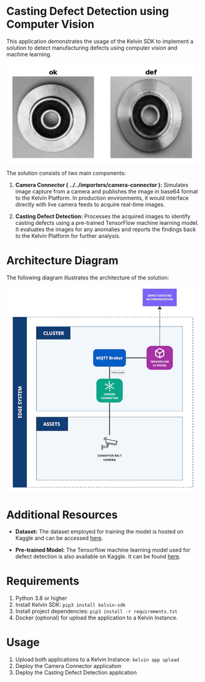 # Casting Defect Detection using Computer Vision
This application demonstrates the usage of the Kelvin SDK to implement a solution to detect manufacturing defects using computer vision and machine learning. 

![Example](./assets/example.png)

The solution consists of two main components:

1. **Camera Connector ( ../../importers/camera-connector ):** Simulates image capture from a camera and publishes the image in base64 format to the Kelvin Platform. In production environments, it would interface directly with live camera feeds to acquire real-time images.

2. **Casting Defect Detection:** Processes the acquired images to identify casting defects using a pre-trained TensorFlow machine learning model. It evaluates the images for any anomalies and reports the findings back to the Kelvin Platform for further analysis.

# Architecture Diagram
The following diagram illustrates the architecture of the solution:

![Architecture](./assets/architecture-diagram.jpg)

# Additional Resources

- **Dataset:** The dataset employed for training the model is hosted on Kaggle and can be accessed [here](https://www.kaggle.com/datasets/ravirajsinh45/real-life-industrial-dataset-of-casting-product/data).

- **Pre-trained Model:** The Tensorflow machine learning model used for defect detection is also available on Kaggle. It can be found [here](https://www.kaggle.com/code/ravirajsinh45/simple-model-for-casting-product-classification/notebook).

# Requirements
1. Python 3.8 or higher
2. Install Kelvin SDK: `pip3 install kelvin-sdk`
3. Install project dependencies: `pip3 install -r requirements.txt`
4. Docker (optional) for upload the application to a Kelvin Instance.

# Usage
1. Upload both applications to a Kelvin Instance: `kelvin app upload`
2. Deploy the Camera Connector application
3. Deploy the Casting Defect Detection application